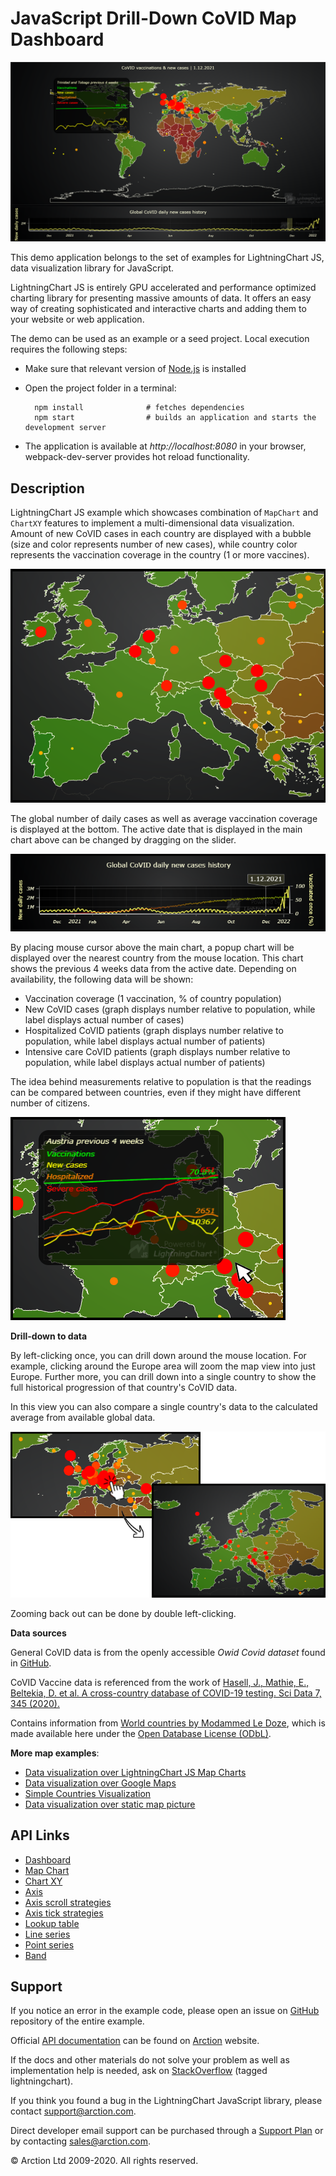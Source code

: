 # JavaScript Drill-Down CoVID Map Dashboard

![JavaScript Drill-Down CoVID Map Dashboard](covidDrillDownDashboard.png)

This demo application belongs to the set of examples for LightningChart JS, data visualization library for JavaScript.

LightningChart JS is entirely GPU accelerated and performance optimized charting library for presenting massive amounts of data. It offers an easy way of creating sophisticated and interactive charts and adding them to your website or web application.

The demo can be used as an example or a seed project. Local execution requires the following steps:

- Make sure that relevant version of [Node.js](https://nodejs.org/en/download/) is installed
- Open the project folder in a terminal:

        npm install              # fetches dependencies
        npm start                # builds an application and starts the development server

- The application is available at *http://localhost:8080* in your browser, webpack-dev-server provides hot reload functionality.


## Description

LightningChart JS example which showcases combination of `MapChart` and `ChartXY` features to implement a multi-dimensional data visualization. Amount of new CoVID cases in each country are displayed with a bubble (size and color represents number of new cases), while country color represents the vaccination coverage in the country (1 or more vaccines).

[//]: # "IMPORTANT: The assets will not show before README.md is built - relative path is different!"

![](./assets/pic1.png)

The global number of daily cases as well as average vaccination coverage is displayed at the bottom. The active date that is displayed in the main chart above can be changed by dragging on the slider.

[//]: # "IMPORTANT: The assets will not show before README.md is built - relative path is different!"

![](./assets/pic2.png)

By placing mouse cursor above the main chart, a popup chart will be displayed over the nearest country from the mouse location. This chart shows the previous 4 weeks data from the active date. Depending on availability, the following data will be shown:

- Vaccination coverage (1 vaccination, % of country population)
- New CoVID cases (graph displays number relative to population, while label displays actual number of cases)
- Hospitalized CoVID patients (graph displays number relative to population, while label displays actual number of patients)
- Intensive care CoVID patients (graph displays number relative to population, while label displays actual number of patients)

The idea behind measurements relative to population is that the readings can be compared between countries, even if they might have different number of citizens. 

[//]: # "IMPORTANT: The assets will not show before README.md is built - relative path is different!"

![](./assets/pic3.png)

**Drill-down to data**

By left-clicking once, you can drill down around the mouse location. For example, clicking around the Europe area will zoom the map view into just Europe. Further more, you can drill down into a single country to show the full historical progression of that country's CoVID data.

In this view you can also compare a single country's data to the calculated average from available global data.

[//]: # "IMPORTANT: The assets will not show before README.md is built - relative path is different!"

![](./assets/pic4.png)

Zooming back out can be done by double left-clicking.

**Data sources**

General CoVID data is from the openly accessible _Owid Covid dataset_ found in [GitHub](https://github.com/owid/covid-19-data/tree/master/public/data).

CoVID Vaccine data is referenced from the work of [Hasell, J., Mathie, E., Beltekia, D. et al. A cross-country database of COVID-19 testing. Sci Data 7, 345 (2020).](https://doi.org/10.1038/s41597-020-00688-8)

Contains information from [World countries by Modammed Le Doze](https://github.com/mledoze/countries), which is made available here under the [Open Database License (ODbL)](https://github.com/mledoze/countries/blob/master/LICENSE).

**More map examples**:

- [Data visualization over LightningChart JS Map Charts](https://www.arction.com/lightningchart-js-interactive-examples/examples/lcjs-example-1103-mapChartVizXY.html)
- [Data visualization over Google Maps](https://blog.arction.com/easy-geospatial-data-visualization-with-lightningchart-js-and-google)
- [Simple Countries Visualization](https://www.arction.com/lightningchart-js-interactive-examples/examples/lcjs-example-1101-mapChartDynamicColor.html)
- [Data visualization over static map picture](https://www.arction.com/lightningchart-js-interactive-examples/examples/lcjs-example-1110-geoChartUsaTemperature.html)

## API Links

* [Dashboard]
* [Map Chart]
* [Chart XY]
* [Axis]
* [Axis scroll strategies]
* [Axis tick strategies]
* [Lookup table]
* [Line series]
* [Point series]
* [Band]


## Support

If you notice an error in the example code, please open an issue on [GitHub][0] repository of the entire example.

Official [API documentation][1] can be found on [Arction][2] website.

If the docs and other materials do not solve your problem as well as implementation help is needed, ask on [StackOverflow][3] (tagged lightningchart).

If you think you found a bug in the LightningChart JavaScript library, please contact support@arction.com.

Direct developer email support can be purchased through a [Support Plan][4] or by contacting sales@arction.com.

[0]: https://github.com/Arction/
[1]: https://www.arction.com/lightningchart-js-api-documentation/
[2]: https://www.arction.com
[3]: https://stackoverflow.com/questions/tagged/lightningchart
[4]: https://www.arction.com/support-services/

© Arction Ltd 2009-2020. All rights reserved.


[Dashboard]: https://www.arction.com/lightningchart-js-api-documentation/v3.4.0/classes/dashboard.html
[Map Chart]: https://www.arction.com/lightningchart-js-api-documentation/v3.4.0/classes/mapchart.html
[Chart XY]: https://www.arction.com/lightningchart-js-api-documentation/v3.4.0/classes/chartxy.html
[Axis]: https://www.arction.com/lightningchart-js-api-documentation/v3.4.0/classes/axis.html
[Axis scroll strategies]: https://www.arction.com/lightningchart-js-api-documentation/v3.4.0/globals.html#axisscrollstrategies
[Axis tick strategies]: https://www.arction.com/lightningchart-js-api-documentation/v3.4.0/globals.html#axistickstrategies
[Lookup table]: https://www.arction.com/lightningchart-js-api-documentation/v3.4.0/classes/lut.html
[Line series]: https://www.arction.com/lightningchart-js-api-documentation/v3.4.0/classes/lineseries.html
[Point series]: https://www.arction.com/lightningchart-js-api-documentation/v3.4.0/classes/pointseries.html
[Band]: https://www.arction.com/lightningchart-js-api-documentation/v3.4.0/classes/band.html

